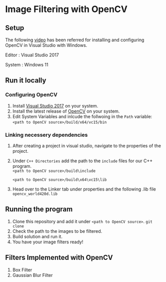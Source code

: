 # Image Filtering with OpenCV

## Setup
The following [video](https://www.youtube.com/watch?v=trXs2r6xSnI) has been referred for installing and configuring OpenCV in Visual Studio with Windows.  

Editor : Visual Studio 2017  

System : Windows 11

## Run it locally
### Configuring OpenCV 
1. Install [Visual Studio 2017](https://visualstudio.microsoft.com/) on your system.
2. Install the latest release of [OpenCV](https://opencv.org/releases/) on your system. 
3. Edit System Variables and inlcude the follwoing in the ```Path``` variable:<br />
   ``` <path to OpenCV source>/build/x64/vc15/bin ```

### Linking necessery dependencies  
1. After creating a project in visual studio, navigate to the properties of the project.
2. Under ```C++ Directories``` add the path to the ```include``` files for our C++ program.  <br />
   ``` <path to OpenCV source>/build\include ```  <br />
   
   ``` <path to OpenCV source>/build\x64\vc15\lib ```  <br />
   
3. Head over to the Linker tab under properties and the following .lib file <br />
   ``` opencv_world420d.lib ``` <br />

## Running the program

1. Clone this repository and add it under  ``` <path to OpenCV source> ```.
   ``` git clone ```
2. Check the path to the images to be filtered.
3. Build solution and run it.
4. You have your image filters ready!
   
   


## Filters Implemented with OpenCV
1. Box Filter
2. Gaussian Blur Filter
